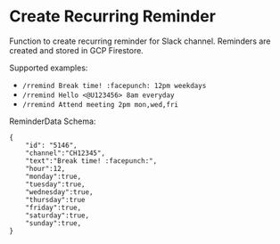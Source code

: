 # Create Recurring Reminder

Function to create recurring reminder for Slack channel. Reminders are created and stored in GCP Firestore.

Supported examples:
- `/rremind Break time! :facepunch: 12pm weekdays`
- `/rremind Hello <@U123456> 8am everyday`
- `/rremind Attend meeting 2pm mon,wed,fri`

ReminderData Schema:
```
{
    "id": "5146",
    "channel":"CH12345",
    "text":"Break time! :facepunch:",
    "hour":12,
    "monday":true,
    "tuesday":true,
    "wednesday":true,
    "thursday":true
    "friday":true,
    "saturday":true,
    "sunday":true,
}
```
